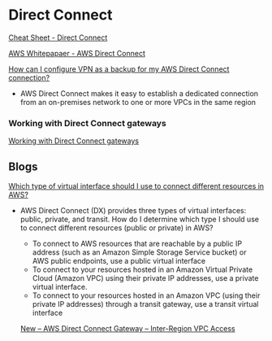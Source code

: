 # Direct Connect

[Cheat Sheet - Direct Connect](https://tutorialsdojo.com/aws-direct-connect)

[AWS Whitepapaer - AWS Direct Connect](https://docs.aws.amazon.com/whitepapers/latest/aws-vpc-connectivity-options/aws-direct-connect.html)

[How can I configure VPN as a backup for my AWS Direct Connect connection?](https://aws.amazon.com/premiumsupport/knowledge-center/configure-vpn-backup-dx)

- AWS Direct Connect makes it easy to establish a dedicated connection from an on-premises network to one or more VPCs in the same region

### Working with Direct Connect gateways

[Working with Direct Connect gateways](https://docs.aws.amazon.com/directconnect/latest/UserGuide/direct-connect-gateways.html)


## Blogs


[Which type of virtual interface should I use to connect different resources in AWS?](https://aws.amazon.com/premiumsupport/knowledge-center/public-private-interface-dx)

- AWS Direct Connect (DX) provides three types of virtual interfaces: public, private, and transit. How do I determine which type I should use to connect different resources (public or private) in AWS?

  - To connect to AWS resources that are reachable by a public IP address (such as an Amazon Simple Storage Service bucket) or AWS public endpoints, use a public virtual interface
  - To connect to your resources hosted in an Amazon Virtual Private Cloud (Amazon VPC) using their private IP addresses, use a private virtual interface. 
  - To connect to your resources hosted in an Amazon VPC (using their private IP addresses) through a transit gateway, use a transit virtual interface


  [New – AWS Direct Connect Gateway – Inter-Region VPC Access](https://aws.amazon.com/blogs/aws/new-aws-direct-connect-gateway-inter-region-vpc-access/)

